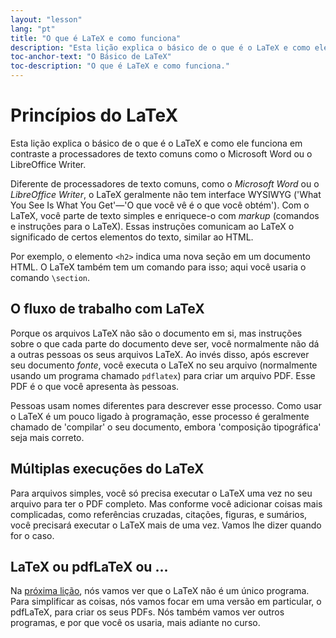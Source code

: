 ```yaml
---
layout: "lesson"
lang: "pt"
title: "O que é LaTeX e como funciona"
description: "Esta lição explica o básico de o que é o LaTeX e como ele funciona em contraste a processadores de texto comuns como o Microsoft Word ou o LibreOffice Writer."
toc-anchor-text: "O Básico de LaTeX"
toc-description: "O que é LaTeX e como funciona."
---
```


# Princípios do LaTeX

<span
  class="summary">Esta lição explica o básico de o que é o LaTeX e como ele
  funciona em contraste a processadores de texto comuns como o Microsoft
  Word ou o LibreOffice Writer.</span>

Diferente de processadores de texto comuns, como o _Microsoft Word_ ou o
_LibreOffice Writer_, o LaTeX geralmente não tem interface WYSIWYG ('What You
See Is What You Get'&mdash;'O que você vê é o que você obtém').  Com o LaTeX,
você parte de texto simples e enriquece-o com _markup_ (comandos e instruções
para o LaTeX).  Essas instruções comunicam ao LaTeX o significado de certos
elementos do texto, similar ao HTML.

Por exemplo, o elemento `<h2>` indica uma nova seção em um documento HTML.
O LaTeX também tem um comando para isso; aqui você usaria o comando `\section`.

## O fluxo de trabalho com LaTeX

Porque os arquivos LaTeX não são o documento em si, mas instruções sobre o que
cada parte do documento deve ser, você normalmente não dá a outras pessoas os
seus arquivos LaTeX.  Ao invés disso, após escrever seu documento _fonte_, você
executa o LaTeX no seu arquivo (normalmente usando um programa chamado
`pdflatex`) para criar um arquivo PDF.  Esse PDF é o que você apresenta às
pessoas.

Pessoas usam nomes diferentes para descrever esse processo.  Como usar o LaTeX
é um pouco ligado à programação, esse processo é geralmente chamado de
'compilar' o seu documento, embora 'composição tipográfica' seja mais correto.

## Múltiplas execuções do LaTeX

Para arquivos simples, você só precisa executar o LaTeX uma vez no seu arquivo
para ter o PDF completo.  Mas conforme você adicionar coisas mais complicadas,
como referências cruzadas, citações, figuras, e sumários, você precisará
executar o LaTeX mais de uma vez.  Vamos lhe dizer quando for o caso.

## LaTeX ou pdfLaTeX ou ...

Na [próxima lição](lesson-02), nós vamos ver que o LaTeX não é um único
programa.  Para simplificar as coisas, nós vamos focar em uma versão em
particular, o pdfLaTeX, para criar os seus PDFs.  Nós também vamos ver outros
programas, e por que você os usaria, mais adiante no curso.
